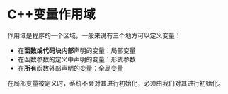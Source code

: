 # C++变量作用域

作用域是程序的一个区域，一般来说有三个地方可以定义变量：

- 在**函数或代码块内部**声明的变量：局部变量
- 在函数参数的定义中声明的变量：形式参数
- 在**所有**函数外部声明的变量：全局变量

在局部变量被定义时，系统不会对其进行初始化，必须由我们对其进行初始化。